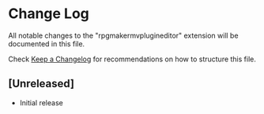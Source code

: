 # Change Log

All notable changes to the "rpgmakermvplugineditor" extension will be documented in this file.

Check [Keep a Changelog](http://keepachangelog.com/) for recommendations on how to structure this file.

## [Unreleased]

- Initial release